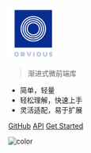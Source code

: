 ## <img width="20%" height="20%" src="_media/logo_transparent.svg" />

> 渐进式微前端库

- 简单，轻量
- 轻松理解，快速上手
- 灵活适配，易于扩展

[GitHub](https://github.com/ObviousJs/obvious-core)
[API](#API)
[Get Started](#介绍)

![color](#f0f0f0)